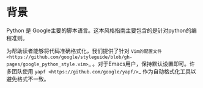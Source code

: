 背景
================================

Python 是 Google主要的脚本语言。这本风格指南主要包含的是针对python的编程准则。

为帮助读者能够将代码准确格式化，我们提供了针对 `Vim的配置文件  <https://github.com/google/styleguide/blob/gh-pages/google_python_style.vim>`_ 。对于Emacs用户，保持默认设置即可。许多团队使用 `yapf <https://github.com/google/yapf/>`_ 作为自动格式化工具以避免格式不一致。